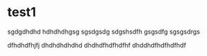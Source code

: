 # test1

sgdgdhdhd
hdhdhdhgsg
sgsdgsdg
sdgshsdfh
gsgsdfg
sgsgsdrgs



dfhdhdfhjfj
dhdhdhdhdhd
dhdhdfhdfhdfhf
dhddhdfhdfhdfhdf
